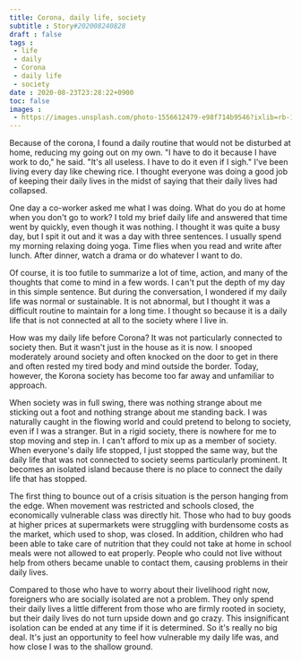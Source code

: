 ```yaml
---
title: Corona, daily life, society
subtitle : Story#202008240828
draft : false
tags :
 - life
 - daily
 - Corona
 - daily life
 - society
date : 2020-08-23T23:28:22+0900
toc: false
images : 
 - https://images.unsplash.com/photo-1556612479-e98f714b9546?ixlib=rb-1.2.1&q=80&fm=jpg&crop=entropy&cs=tinysrgb&w=1080&fit=max&ixid=eyJhcHBfaWQiOjE1NTU0OX0
---
```


Because of the corona, I found a daily routine that would not be disturbed at home, reducing my going out on my own. "I have to do it because I have work to do," he said. "It's all useless. I have to do it even if I sigh." I've been living every day like chewing rice. I thought everyone was doing a good job of keeping their daily lives in the midst of saying that their daily lives had collapsed.  

One day a co-worker asked me what I was doing. What do you do at home when you don't go to work? I told my brief daily life and answered that time went by quickly, even though it was nothing. I thought it was quite a busy day, but I spit it out and it was a day with three sentences. I usually spend my morning relaxing doing yoga. Time flies when you read and write after lunch. After dinner, watch a drama or do whatever I want to do.  

Of course, it is too futile to summarize a lot of time, action, and many of the thoughts that come to mind in a few words. I can't put the depth of my day in this simple sentence. But during the conversation, I wondered if my daily life was normal or sustainable. It is not abnormal, but I thought it was a difficult routine to maintain for a long time. I thought so because it is a daily life that is not connected at all to the society where I live in.  

How was my daily life before Corona? It was not particularly connected to society then. But it wasn't just in the house as it is now. I snooped moderately around society and often knocked on the door to get in there and often rested my tired body and mind outside the border. Today, however, the Korona society has become too far away and unfamiliar to approach.  

When society was in full swing, there was nothing strange about me sticking out a foot and nothing strange about me standing back. I was naturally caught in the flowing world and could pretend to belong to society, even if I was a stranger. But in a rigid society, there is nowhere for me to stop moving and step in. I can't afford to mix up as a member of society. When everyone's daily life stopped, I just stopped the same way, but the daily life that was not connected to society seems particularly prominent. It becomes an isolated island because there is no place to connect the daily life that has stopped.  

The first thing to bounce out of a crisis situation is the person hanging from the edge. When movement was restricted and schools closed, the economically vulnerable class was directly hit. Those who had to buy goods at higher prices at supermarkets were struggling with burdensome costs as the market, which used to shop, was closed. In addition, children who had been able to take care of nutrition that they could not take at home in school meals were not allowed to eat properly. People who could not live without help from others became unable to contact them, causing problems in their daily lives.  

Compared to those who have to worry about their livelihood right now, foreigners who are socially isolated are not a problem. They only spend their daily lives a little different from those who are firmly rooted in society, but their daily lives do not turn upside down and go crazy. This insignificant isolation can be ended at any time if it is determined. So it's really no big deal. It's just an opportunity to feel how vulnerable my daily life was, and how close I was to the shallow ground.  

